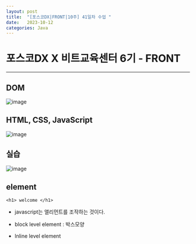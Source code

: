 ```yaml
---
layout: post
title:  "[포스코DX|FRONT|10주] 41일차 수업 "
date:   2023-10-12
categories: Java
---
```


# 포스코DX X 비트교육센터 6기 - FRONT

---

## DOM

![image](https://github.com/talkingOrange/talkingOrange.github.io/assets/88815795/3fb24221-989e-4630-9773-40b1cdfd6fb3)

## HTML, CSS, JavaScript

![image](https://github.com/talkingOrange/talkingOrange.github.io/assets/88815795/8aaca4f0-1e04-4934-975a-4f8d0886c2b9)

## 실습

![image](https://github.com/talkingOrange/talkingOrange.github.io/assets/88815795/ecc62a1c-6010-43c9-9ed6-9d5b14c13d05)

## element

`<h1> welcome </h1>`

- javascript는 앨리먼트를 조작하는 것이다.


- block level element : 박스모양
- lnline level element
